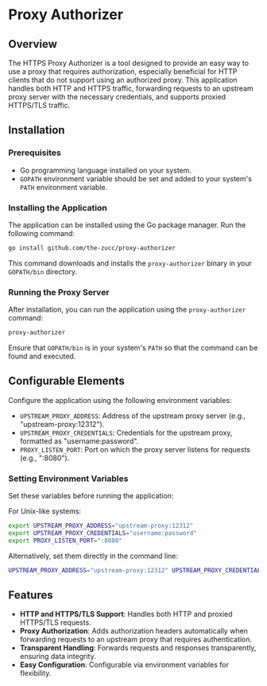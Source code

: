 # Proxy Authorizer

## Overview
The HTTPS Proxy Authorizer is a tool designed to provide an easy way to use a proxy that requires authorization, especially beneficial for HTTP clients that do not support using an authorized proxy. This application handles both HTTP and HTTPS traffic, forwarding requests to an upstream proxy server with the necessary credentials, and supports proxied HTTPS/TLS traffic.

## Installation
### Prerequisites
- Go programming language installed on your system.
- `GOPATH` environment variable should be set and added to your system's `PATH` environment variable.

### Installing the Application
The application can be installed using the Go package manager. Run the following command:

```sh
go install github.com/the-zucc/proxy-authorizer
```

This command downloads and installs the `proxy-authorizer` binary in your `GOPATH/bin` directory.

### Running the Proxy Server
After installation, you can run the application using the `proxy-authorizer` command:

```sh
proxy-authorizer
```

Ensure that `GOPATH/bin` is in your system's `PATH` so that the command can be found and executed.

## Configurable Elements
Configure the application using the following environment variables:

- `UPSTREAM_PROXY_ADDRESS`: Address of the upstream proxy server (e.g., "upstream-proxy:12312").
- `UPSTREAM_PROXY_CREDENTIALS`: Credentials for the upstream proxy, formatted as "username:password".
- `PROXY_LISTEN_PORT`: Port on which the proxy server listens for requests (e.g., ":8080").

### Setting Environment Variables
Set these variables before running the application:

For Unix-like systems:

```sh
export UPSTREAM_PROXY_ADDRESS="upstream-proxy:12312"
export UPSTREAM_PROXY_CREDENTIALS="username:password"
export PROXY_LISTEN_PORT=":8080"
```

Alternatively, set them directly in the command line:

```sh
UPSTREAM_PROXY_ADDRESS="upstream-proxy:12312" UPSTREAM_PROXY_CREDENTIALS="username:password" PROXY_LISTEN_PORT=":8080" https-proxy-authorizer
```

## Features
- **HTTP and HTTPS/TLS Support**: Handles both HTTP and proxied HTTPS/TLS requests.
- **Proxy Authorization**: Adds authorization headers automatically when forwarding requests to an upstream proxy that requires authentication.
- **Transparent Handling**: Forwards requests and responses transparently, ensuring data integrity.
- **Easy Configuration**: Configurable via environment variables for flexibility.
